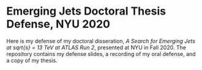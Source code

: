 # Emerging Jets Doctoral Thesis Defense, NYU 2020

Here is my defense of my doctoral disseration, *A Search for Emerging Jets at sqrt{s} = 13 TeV at ATLAS Run 2*, presented at NYU in Fall 2020. The repository contains my defense slides, a recording of my oral defense, and a copy of my thesis.
